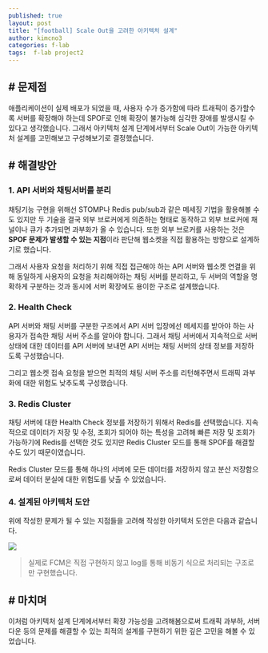 ```yaml
---
published: true
layout: post
title: "[football] Scale Out을 고려한 아키텍처 설계"
author: kimcno3
categories: f-lab
tags:  f-lab project2
---
```


## # 문제점
애플리케이션이 실제 배포가 되었을 때, 사용자 수가 증가함에 따라 트래픽이 증가할수록 서버를 확장해야 하는데 SPOF로 인해 확장이 불가능해 심각한 장애를 발생시킬 수 있다고 생각했습니다. 그래서 아키텍처 설계 단계에서부터 Scale Out이 가능한 아키텍처 설계를 고민해보고 구성해보기로 결정했습니다. 

## # 해결방안
### 1. API 서버와 채팅서버를 분리
채팅기능 구현을 위해선 STOMP나 Redis pub/sub과 같은 메세징 기법을 활용해볼 수도 있지만 두 기술을 결국 외부 브로커에게 의존하는 형태로 동작하고 외부 브로커에 채널이나 큐가 추가되면 과부화가 올 수 있습니다. 또한 외부 브로커를 사용하는 것은 **SPOF 문제가 발생할 수 있는 지점**이라 판단해 웹소켓을 직접 활용하는 방향으로 설계하기로 했습니다.

그래서 사용자 요청을 처리하기 위해 직접 접근해야 하는 API 서버와 웹소켓 연결을 위해 동일하게 사용자의 요청을 처리해야하는 채팅 서버를 분리하고, 두 서버의 역할을 명확하게 구분하는 것과 동시에 서버 확장에도 용이한 구조로 설계했습니다.

### 2. Health Check
API 서버와 채팅 서버를 구분한 구조에서 API 서버 입장에선 메세지를 받아야 하는 사용자가 접속한 채팅 서버 주소를 알아야 합니다. 그래서 채팅 서버에서 지속적으로 서버 상태에 대한 데이터를 API 서버에 보내면 API 서버는 채팅 서버의 상태 정보를 저장하도록 구성했습니다.

그리고 웹소켓 접속 요청을 받으면 최적의 채팅 서버 주소를 리턴해주면서 트래픽 과부화에 대한 위험도 낮추도록 구성했습니다.

### 3. Redis Cluster
채팅 서버에 대한 Health Check 정보를 저장하기 위해서 Redis를 선택했습니다. 지속적으로 데이터가 저장 및 수정, 조회가 되어야 하는 특성을 고려해 빠른 저장 및 조회가 가능하기에 Redis를 선택한 것도 있지만 Redis Cluster 모드를 통해 SPOF를 해결할 수도 있기 때문이였습니다.

Redis Cluster 모드를 통해 하나의 서버에 모든 데이터를 저장하지 않고 분산 저장함으로써 데이터 분실에 대한 위험도를 낮출 수 있었습니다.

### 4. 설계된 아키텍처 도안
위에 작성한 문제가 될 수 있는 지점들을 고려해 작성한 아키텍처 도안은 다음과 같습니다.

![](https://www.notion.so/image/https%3A%2F%2Fs3-us-west-2.amazonaws.com%2Fsecure.notion-static.com%2Fc85a877e-0c52-46c1-8f05-2db2a4db3104%2Farchitecture.drawio.png?table=block&id=dad3c153-f821-402a-a19c-ded9cec0e9a3&spaceId=74818e1f-1cd4-4adc-ae94-8afb88b31553&width=2000&userId=2f0da12b-1a66-4b50-bcbe-b24c58210e93&cache=v2)

> 실제로 FCM은 직접 구현하지 않고 log를 통해 비동기 식으로 처리되는 구조로만 구현했습니다.

## # 마치며
이처럼 아키텍처 설계 단계에서부터 확장 가능성을 고려해봄으로써 트래픽 과부하, 서버 다운 등의 문제를 해결할 수 있는 최적의 설계를 구현하기 위한 깊은 고민을 해볼 수 있었습니다.